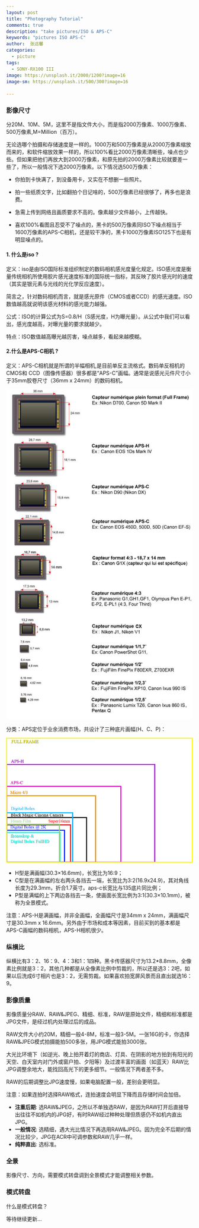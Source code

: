 ```yaml
---
layout: post
title: "Photography Tutorial"
comments: true
description: "take pictures/ISO & APS-C"
keywords: "pictures ISO APS-C"
author:  张远馨
categories: 
  - picture
tags:
  - SONY-RX100 III
image: https://unsplash.it/2000/1200?image=16
image-sm: https://unsplash.it/500/300?image=16

---
```


### 影像尺寸
    
分20M、10M、5M，这里不是指文件大小，而是指2000万像素、1000万像素、500万像素,M=Million（百万）。

无论选哪个拍摄和存储速度是一样的。1000万和500万像素是从2000万像素缩放而来的，和软件缩放效果一样的，所以100%看比2000万像素清晰些，噪点也少些。但如果把他们再放大到2000万像素，和原先拍的2000万像素比较就要差一些了，所以一般情况下选2000万像素。以下情况选500万像素：
    
- 你拍到卡快满了，到没备用卡，又实在不想删一些照片。
    
- 拍一些纸质文字，比如翻拍个日记啥的，500万像素已经很够了，再多也是浪费。

- 急需上传到网络且画质要求不高的。像素越少文件越小，上传越快。

- 喜欢100%看图且忍受不了噪点的，黑卡的500万像素同ISO下噪点相当于1600万像素的APS-C相机，还是较干净的，黑卡1000万像素ISO125下也是有明显噪点的。


#### 1. 什么是iso ?

定义：iso是由ISO国际标准组织制定的数码相机感光度量化规定。ISO感光度是衡量传统相机所使用胶片感光速度标准的国际统一指标，其反映了胶片感光时的速度（其实是银元素与光线的光化学反应速度）。

简言之，针对数码相机而言，就是感光原件（CMOS或者CCD）的感光速度。ISO数值越高就说明该感光材料的感光能力越强。

公式：ISO的计算公式为S=0.8/H（S感光度，H为曝光量）。从公式中我们可以看出，感光度越高，对曝光量的要求就越少。

特点：ISO数值越高曝光越厉害，噪点越多，看起来越模糊。

#### 2.什么是APS-C相机 ?

定义：APS-C相机就是所谓的半幅相机,是目前单反主流格式。数码单反相机的CMOS和 CCD（图像传感器）很多都是“APS-C”画幅。通常是说感光元件尺寸小于35mm胶卷尺寸（36mm x 24mm）的数码相机。

![aps-c](/assets/images/2016-12-06/aps-cmos.jpg)

分类：APS定位于业余消费市场，共设计了三种底片画幅(H、C、P)：

![aps-c](/assets/images/2016-12-06/aps-c.jpg)

- H型是满画幅(30.3×16.6mm)，长宽比为16:9；
- C型是在满画幅的左右两头各挡去一端，长宽比为3:2(16.9x24.9)，其对角线长度为29.3mm，折合1.7英寸。aps-c长宽比与135底片同比例；
- P型是满幅的上下两边各挡去一条，使画面长宽比例为3:1(30.3×10.1mm)，被称为全景模式。

注意：APS-H是满画幅，并非全画幅，全画幅尺寸是34mm x 24mm，满画幅尺寸是30.3mm x 16.6mm。另外由于市场和成本等因素，目前买到的基本都是APS-C画幅的数码相机，APS-H相机很少。

### 纵横比

纵横比有3：2、16：9、4：3和1：1四种。黑卡传感器尺寸为13.2*8.8mm，全像素比例就是3：2，其他几种都是从全像素比例中剪裁的，所以还是选3：2吧，如果以后洗成6寸相片也是3：2，无需剪裁。如果喜欢拍宽屏风景而且直出就选16：9。

### 影像质量

影像质量分RAW、RAW&JPEG、精细、标准，RAW是原始文件，精细和标准都是JPG文件，是经过机内处理过后的成品。

RAW文件大小约20M，精细一般4-8M，标准一般3-5M。一张16G的卡，你选择RAW&JPEG模式拍摄能拍500多张，用JPG模式能拍3000张。

大光比环境下（如逆光、晚上拍开着灯的商店、灯具、在阴影的地方拍到有阳光的天空、白天室内对门外或窗户拍、夕阳等）及过渡丰富的画面（如蓝天）RAW比JPG调整余地大，能找回高光下的更多细节。一般情况下两者差不多。

RAW的后期调整比JPG速度慢，如果电脑配置一般，差别会更明显。

注意：如果连拍时选择RAW格式，连拍速度会明显下降而且存储时间会加倍。

- **注重后期**: 选RAW&JPEG，之所以不单独选RAW，是因为RAW打开后直接导出往往不如机内的JPG好，有时RAW经过种种处理但质感仍不如机内直出JPG。
- **一般情况**: 选精细，遇大光比情况下再选用RAW&JPEG。因为完全不后期的情况比较少，JPG在ACR中可调参数和RAW几乎一样。
- **纯粹直出**: 选标准。

### 全景

影像尺寸、方向，需要模式转盘调到全景模式才能调整相关参数。

### 模式转盘
什么是模式转盘？

等待继续更新...